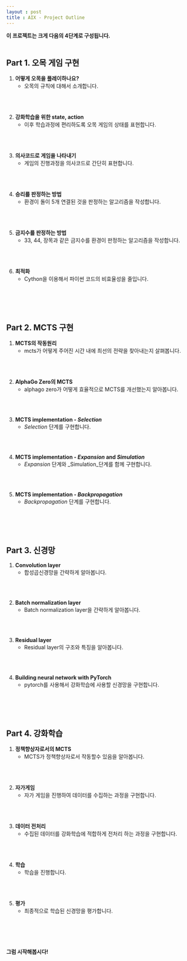 ```yaml
---
layout : post
title : AIX - Project Outline
---
```


**이 프로젝트는 크게 다음의 4단계로 구성됩니다.**
<br />
<br />

## **Part 1. 오목 게임 구현**
1. **어떻게 오목을 플레이하나요?**
    - 오목의 규칙에 대해서 소개합니다.
<br />
<br />

2. **강화학습을 위한 state, action**
    - 이후 학습과정에 편리하도록 오목 게임의 상태를 표현합니다.
<br />
<br />

3. **의사코드로 게임을 나타내기**
    - 게임의 진행과정을 의사코드로 간단히 표현합니다.
<br />
<br />

4. **승리를 판정하는 방법**
    - 환경이 돌이 5개 연결된 것을 판정하는 알고리즘을 작성합니다.
<br />
<br />

5. **금지수를 판정하는 방법**
    - 33, 44, 장목과 같은 금지수를 환경이 판정하는 알고리즘을 작성합니다.
<br />
<br />

6. **최적화**
    - Cython을 이용해서 파이썬 코드의 비효율성을 줄입니다.
#
<br />
<br />


## **Part 2. MCTS 구현**
1. **MCTS의 작동원리**
    - mcts가 어떻게 주어진 시간 내에 최선의 전략을 찾아내는지 살펴봅니다.
<br />
<br />

2. **AlphaGo Zero의 MCTS**
    - alphago zero가 어떻게 효율적으로 MCTS를 개선했는지 알아봅니다.
<br />
<br />

3. **MCTS implementation - _Selection_**
    - _Selection_ 단계를 구현합니다.
<br />
<br />

4. **MCTS implementation - _Expansion_ and _Simulation_**
   - _Expansion_ 단계와 _Simulation_단계를 함께 구현합니다.
<br />
<br />

5. **MCTS implementation - _Backpropagation_**
    - _Backpropagation_ 단계를 구현합니다.
#
<br />
<br />

## **Part 3. 신경망**
1. **Convolution layer**
    - 합성곱신경망을 간략하게 알아봅니다.
<br />
<br />

2. **Batch normalization layer**
    - Batch normalization layer을 간략하게 알아봅니다.
<br />
<br />

3. **Residual layer**
    - Residual layer의 구조와 특징을 알아봅니다.
<br />
<br />

4. **Building neural network with PyTorch**
    - pytorch를 사용해서 강화학습에 사용할 신경망을 구현합니다.
#
<br />
<br />

## **Part 4. 강화학습**
1. **정책향상자로서의 MCTS**
    - MCTS가 정책향상자로서 작동할수 있음을 알아봅니다.
<br />
<br />

2. **자가게임**
    - 자가 게임을 진행하여 데이터를 수집하는 과정을 구현합니다.
<br />
<br />

3. **데이터 전처리**
    - 수집된 데이터를 강화학습에 적합하게 전처리 하는 과정을 구현합니다.
<br />
<br />

4. **학습**
    - 학습을 진행합니다.
<br />
<br />

5. **평가**
    - 최종적으로 학습된 신경망을 평가합니다.
#
<br />
<br />

**그럼 시작해봅시다!**
